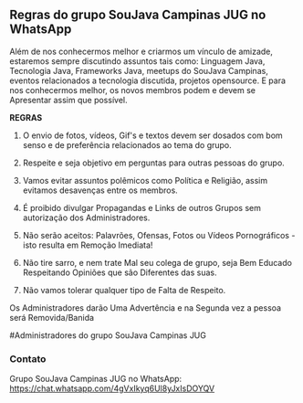 ## Regras do grupo SouJava Campinas JUG no WhatsApp
Além de nos conhecermos melhor e criarmos um vínculo de amizade, estaremos sempre discutindo assuntos tais como: Linguagem Java, Tecnologia Java, Frameworks Java, meetups do SouJava Campinas, eventos relacionados a tecnologia discutida, projetos opensource.
E para nos conhecermos melhor, os novos membros podem e devem se Apresentar assim que possível.

**REGRAS**

01. O envio de fotos, vídeos, Gif's e textos devem ser dosados com bom senso e de preferência relacionados ao tema do grupo.

02. Respeite e seja objetivo em perguntas para outras pessoas do grupo.

03. Vamos evitar assuntos polêmicos como Política e Religião, assim evitamos desavenças  entre os membros.

04. É proibido divulgar Propagandas e Links de outros Grupos sem autorização dos Administradores.

05. Não serão aceitos: Palavrões, Ofensas, Fotos ou Vídeos Pornográficos - isto resulta em Remoção Imediata!

06. Não tire sarro, e nem trate Mal seu colega de grupo, seja Bem Educado Respeitando Opiniões que são  Diferentes das suas.

07. Não vamos tolerar qualquer tipo de Falta de Respeito.

Os Administradores darão Uma Advertência e na Segunda vez a pessoa será Removida/Banida 

#Administradores do grupo SouJava Campinas JUG

### Contato

Grupo SouJava Campinas JUG no WhatsApp: https://chat.whatsapp.com/4gVxIkyq6Ul8yJxIsDOYQV
